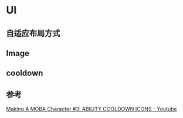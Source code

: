# UI

## 自适应布局方式

## Image

## cooldown

## 参考

[Making A MOBA Character #3: ABILITY COOLDOWN ICONS - Youtube](https://www.youtube.com/watch?v=wtrkrsJfz_4)